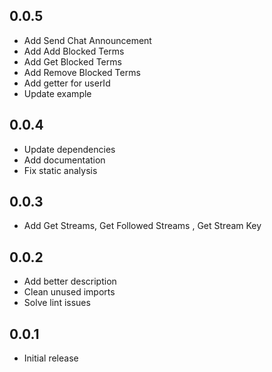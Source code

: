 ## 0.0.5

* Add Send Chat Announcement
* Add Add Blocked Terms
* Add Get Blocked Terms
* Add Remove Blocked Terms
* Add getter for userId
* Update example

## 0.0.4

* Update dependencies
* Add documentation
* Fix static analysis

## 0.0.3

* Add Get Streams, Get Followed Streams , Get Stream Key

## 0.0.2

* Add better description
* Clean unused imports
* Solve lint issues

## 0.0.1

* Initial release
